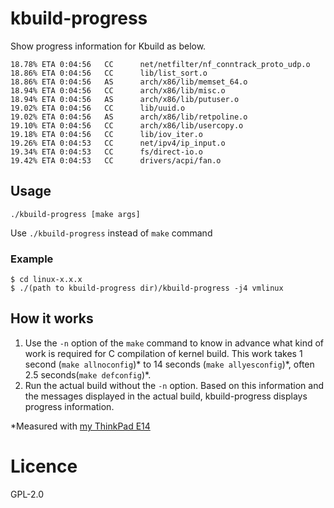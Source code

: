 # kbuild-progress

Show progress information for Kbuild as below.

```
18.78% ETA 0:04:56   CC      net/netfilter/nf_conntrack_proto_udp.o
18.86% ETA 0:04:56   CC      lib/list_sort.o
18.86% ETA 0:04:56   AS      arch/x86/lib/memset_64.o
18.94% ETA 0:04:56   CC      arch/x86/lib/misc.o
18.94% ETA 0:04:56   AS      arch/x86/lib/putuser.o
19.02% ETA 0:04:56   CC      lib/uuid.o
19.02% ETA 0:04:56   AS      arch/x86/lib/retpoline.o
19.10% ETA 0:04:56   CC      arch/x86/lib/usercopy.o
19.18% ETA 0:04:56   CC      lib/iov_iter.o
19.26% ETA 0:04:53   CC      net/ipv4/ip_input.o
19.34% ETA 0:04:53   CC      fs/direct-io.o
19.42% ETA 0:04:53   CC      drivers/acpi/fan.o
```

## Usage

`./kbuild-progress [make args]`

Use `./kbuild-progress` instead of `make` command

### Example

```
$ cd linux-x.x.x
$ ./(path to kbuild-progress dir)/kbuild-progress -j4 vmlinux
```

## How it works

1. Use the `-n` option of the `make` command to know in advance what kind of work is required for C compilation of kernel build. This work takes 1 second (`make allnoconfig`)\* to 14 seconds (`make allyesconfig`)\*, often 2.5 seconds(`make defconfig`)\*.
1. Run the actual build without the `-n` option. Based on this information and the messages displayed in the actual build, kbuild-progress displays progress information.

\*Measured with [my ThinkPad E14](./my-thinkpad-e14-spec.log)

# Licence

GPL-2.0

